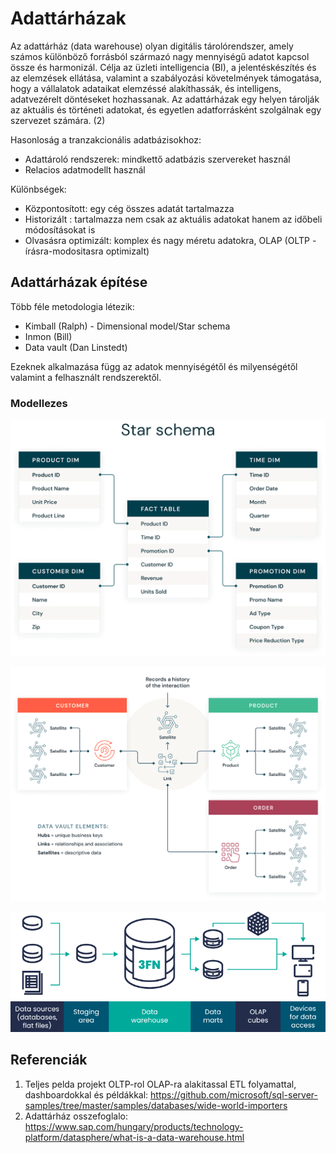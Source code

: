 # Adattárházak

Az adattárház (data warehouse) olyan digitális tárolórendszer, amely számos különböző forrásból származó nagy mennyiségű adatot kapcsol össze és harmonizál. 
Célja az üzleti intelligencia (BI), a jelentéskészítés és az elemzések ellátása, valamint a szabályozási követelmények támogatása, hogy a vállalatok adataikat elemzéssé alakíthassák, és intelligens, adatvezérelt döntéseket hozhassanak.
Az adattárházak egy helyen tárolják az aktuális és történeti adatokat, és egyetlen adatforrásként szolgálnak egy szervezet számára. (2)

Hasonloság a tranzakcionális adatbázisokhoz:
- Adattároló rendszerek: mindkettő adatbázis szervereket használ
- Relacios adatmodellt használ

Különbségek:  
- Központosított: egy cég összes adatát tartalmazza
- Historizált : tartalmazza nem csak az aktuális adatokat hanem az időbeli módosításokat is 
- Olvasásra optimizált: komplex és nagy méretu adatokra, OLAP (OLTP - írásra-modositasra optimizalt)  


## Adattárházak építése 
Több féle metodologia létezik:
- Kimball (Ralph) - Dimensional model/Star schema
- Inmon (Bill)
- Data vault (Dan Linstedt)

Ezeknek alkalmazása függ az adatok mennyiségétől és milyenségétől valamint a felhasznált rendszerektől. 

### Modellezes
![Star schema](image-1.png)

![Data vault](image.png)

![3NF Inmon](image-2.png)



## Referenciák
1) Teljes pelda projekt OLTP-rol OLAP-ra alakitassal ETL folyamattal, dashboardokkal és példákkal: https://github.com/microsoft/sql-server-samples/tree/master/samples/databases/wide-world-importers
2) Adattárház osszefoglalo: https://www.sap.com/hungary/products/technology-platform/datasphere/what-is-a-data-warehouse.html
